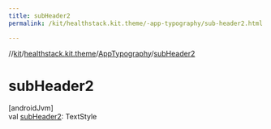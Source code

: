 ```yaml
---
title: subHeader2
permalink: /kit/healthstack.kit.theme/-app-typography/sub-header2.html

---
```

//[kit](../../../index.html)/[healthstack.kit.theme](../index.html)/[AppTypography](index.html)/[subHeader2](sub-header2.html)



# subHeader2



[androidJvm]\
val [subHeader2](sub-header2.html): TextStyle




